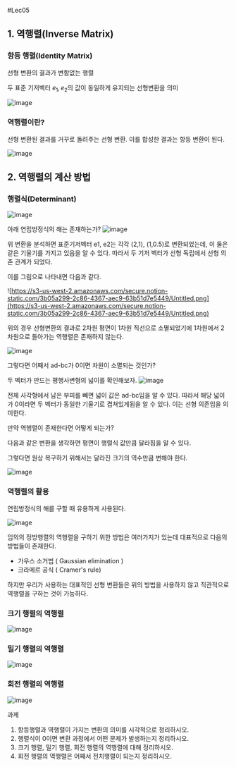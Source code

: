 #Lec05


## 1. 역행렬(Inverse Matrix)

### 항등 행렬(Identity Matrix)

선형 변환의 결과가 변함없는 행렬

두 표준 기저벡터 $e_1, e_2$의 값이 동일하게 유지되는 선형변환을 의미

![image](https://user-images.githubusercontent.com/22423285/140609856-e7641db3-bb7a-48a6-8bd3-dbe8f87856b2.png)

### 역행렬이란?

선형 변환된 결과를 거꾸로 돌려주는 선형 변환.  이를 합성한 결과는 항등 변환이 된다. 

![image](https://user-images.githubusercontent.com/22423285/140609864-cca053e9-5a76-4462-abf1-a45d9757d17f.png)

## 2. 역행렬의 계산 방법

### 행렬식(Determinant)

![image](https://user-images.githubusercontent.com/22423285/140609874-0231d49d-2b46-46dd-81f6-83da4992c4b9.png)

아래 연립방정식의 해는 존재하는가?
![image](https://user-images.githubusercontent.com/22423285/140609901-c5e4e618-7d13-43b9-bac0-f555be0759d4.png)

위 변환을 분석하면 표준기저벡터 e1, e2는 각각 (2,1), (1,0.5)로 변환되었는데, 이 둘은 같은 기울기를 가지고 있음을 알 수 있다.  따라서 두 기저 벡터가 선형 독립에서 선형 의존 관계가 되었다.

이를 그림으로 나타내면 다음과 같다. 

![https://s3-us-west-2.amazonaws.com/secure.notion-static.com/3b05a299-2c86-4367-aec9-63b51d7e5449/Untitled.png](https://s3-us-west-2.amazonaws.com/secure.notion-static.com/3b05a299-2c86-4367-aec9-63b51d7e5449/Untitled.png)

위의 경우 선형변환의 결과로 2차원 평면이 1차원 직선으로 소멸되었기에 1차원에서 2차원으로 돌아가는 역행렬은 존재하지 않는다.

![image](https://user-images.githubusercontent.com/22423285/140609926-c1860f60-aec7-4cd2-aafd-da473547ba67.png)

그렇다면 어째서 ad-bc가 0이면 차원이 소멸되는 것인가?

두 벡터가 만드는 평행사변형의 넓이를 확인해보자. 
![image](https://user-images.githubusercontent.com/22423285/140609941-5503d811-2342-47fc-ace6-97f1814d7dd5.png)

전체 사각형에서 남은 부피를 빼면 넓이 값은 ad-bc임을 알 수 있다. 따라서 해당 넓이가 0이라면 두 벡터가 동일한 기울기로 겹쳐있게됨을 알 수 있다. 이는 선형 의존임을 의미한다. 

만약 역행렬이 존재한다면 어떻게 되는가? 

다음과 같은 변환을 생각하면 평면이 행렬식 값만큼 달라짐을 알 수 있다.

그렇다면 원상 복구하기 위해서는 달라진 크기의 역수만큼 변해야 한다.    

![image](https://user-images.githubusercontent.com/22423285/140609953-e8c96dba-2a6e-4c4b-b77f-eb2067f0aeb5.png)

### 역행렬의 활용

연립방정식의 해를 구할 때 유용하게 사용된다. 

![image](https://user-images.githubusercontent.com/22423285/140609972-cf735008-6daa-4dce-ba90-6ac335d8e540.png)

임의의 정방행렬의 역행렬을 구하기 위한 방법은 여러가지가 있는데 대표적으로 다음의 방법들이 존재한다.  

- 가우스 소거법 ( Gaussian elimination )
- 크라메르 공식 ( Cramer's rule)

하지만 우리가 사용하는 대표적인 선형 변환들은 위의 방법을 사용하지 않고 직관적으로 역행렬을 구하는 것이 가능하다. 

### 크기 행렬의 역행렬

![image](https://user-images.githubusercontent.com/22423285/140609980-e2576df7-97a0-4e44-8504-8243a4e4b9b2.png)

### 밀기 행렬의 역행렬

![image](https://user-images.githubusercontent.com/22423285/140609988-b2dec9ce-89e7-42ac-8943-113d7a17cadb.png)

### 회전 행렬의 역행렬
![image](https://user-images.githubusercontent.com/22423285/140609995-369ed498-6917-4f99-a0e0-a7fcd6f328d2.png)

과제

1. 항등행렬과 역행렬이 가지는 변환의 의미를 시각적으로 정리하시오.
2. 행렬식이 0이면 변환 과정에서 어떤 문제가 발생하는지 정리하시오.
3. 크기 행렬, 밀기 행렬, 회전 행렬의 역행렬에 대해 정리하시오.
4. 회전 행렬의 역행렬은 어째서 전치행렬이 되는지 정리하시오.
